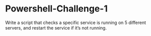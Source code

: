 # Powershell-Challenge-1
Write a script that checks a specific service is running on 5 different servers, and restart the service if it’s not running.
